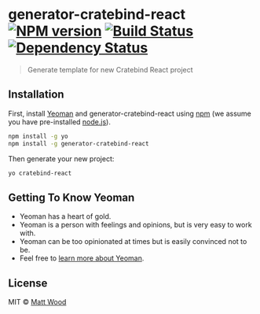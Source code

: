 # generator-cratebind-react [![NPM version][npm-image]][npm-url] [![Build Status][travis-image]][travis-url] [![Dependency Status][daviddm-image]][daviddm-url]
> Generate template for new Cratebind React project

## Installation

First, install [Yeoman](http://yeoman.io) and generator-cratebind-react using [npm](https://www.npmjs.com/) (we assume you have pre-installed [node.js](https://nodejs.org/)).

```bash
npm install -g yo
npm install -g generator-cratebind-react
```

Then generate your new project:

```bash
yo cratebind-react
```

## Getting To Know Yeoman

 * Yeoman has a heart of gold.
 * Yeoman is a person with feelings and opinions, but is very easy to work with.
 * Yeoman can be too opinionated at times but is easily convinced not to be.
 * Feel free to [learn more about Yeoman](http://yeoman.io/).

## License

MIT © [Matt Wood](https://github.com/cratebind)


[npm-image]: https://badge.fury.io/js/generator-cratebind-react.svg
[npm-url]: https://npmjs.org/package/generator-cratebind-react
[travis-image]: https://travis-ci.org/cratebind/generator-cratebind-react.svg?branch=master
[travis-url]: https://travis-ci.org/cratebind/generator-cratebind-react
[daviddm-image]: https://david-dm.org/cratebind/generator-cratebind-react.svg?theme=shields.io
[daviddm-url]: https://david-dm.org/cratebind/generator-cratebind-react
